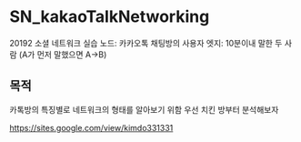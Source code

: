 # SN_kakaoTalkNetworking
20192 소셜 네트워크 실습
노드: 카카오톡 채팅방의 사용자
엣지: 10분이내 말한 두 사람 (A가 먼저 말했으면 A->B)

## 목적
카톡방의 특징별로 네트워크의 형태를 알아보기 위함
우선 치킨 방부터 분석해보자

https://sites.google.com/view/kimdo331331
